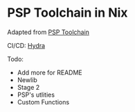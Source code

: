 # PSP Toolchain in Nix

Adapted from [PSP Toolchain](https://github.com/pspdev/psptoolchain)

CI/CD: [Hydra](https://hydra.juliosueiras.ca/jobset/juliosueiras-nix/nix-psp)

Todo:

- Add more for README
- Newlib
- Stage 2
- PSP's utlities
- Custom Functions
